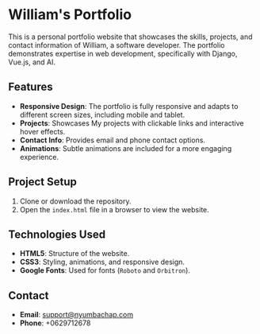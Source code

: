 # William's Portfolio

This is a personal portfolio website that showcases the skills, projects, and contact information of William, a software developer. The portfolio demonstrates expertise in web development, specifically with Django, Vue.js, and AI.

## Features

- **Responsive Design**: The portfolio is fully responsive and adapts to different screen sizes, including mobile and tablet.
- **Projects**: Showcases My projects with clickable links and interactive hover effects.
- **Contact Info**: Provides email and phone contact options.
- **Animations**: Subtle animations are included for a more engaging experience.

## Project Setup

1. Clone or download the repository.
2. Open the `index.html` file in a browser to view the website.


## Technologies Used

- **HTML5**: Structure of the website.
- **CSS3**: Styling, animations, and responsive design.
- **Google Fonts**: Used for fonts (`Roboto` and `Orbitron`).

## Contact

- **Email**: [support@nyumbachap.com](mailto:support@nyumbachap.com)
- **Phone**: +0629712678
